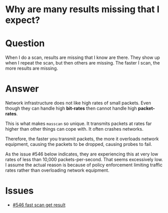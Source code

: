 # Why are many results missing that I expect?

# Question

When I do a scan, results are missing that I know are there.
They show up when I repeat the scan, but then others are missing.
The faster I scan, the more results are missing.

# Answer

Network infrastructure does not like high rates of small packets.
Even though they can handle high **bit-rates** then cannot handle
high **packet-rates**.

This is what makes `masscan` so unique. It transmits packets at rates
far higher than other things can cope with. It often crashes networks.

Therefore, the faster you transmit packets, the more it overloads network
equipment, causing the packets to be dropped, causing probes to fail.

As the issue #546 below indicates, they are experiencing this at very low
rates of less than 10,000 packets-per-second. That seems excessively low.
I assume the actual reason is because of policy enforcement limiting traffic
rates rather than overloading network equipment.



# Issues

- [#546 fast scan get result](https://github.com/robertdavidgraham/masscan/issues/546)

